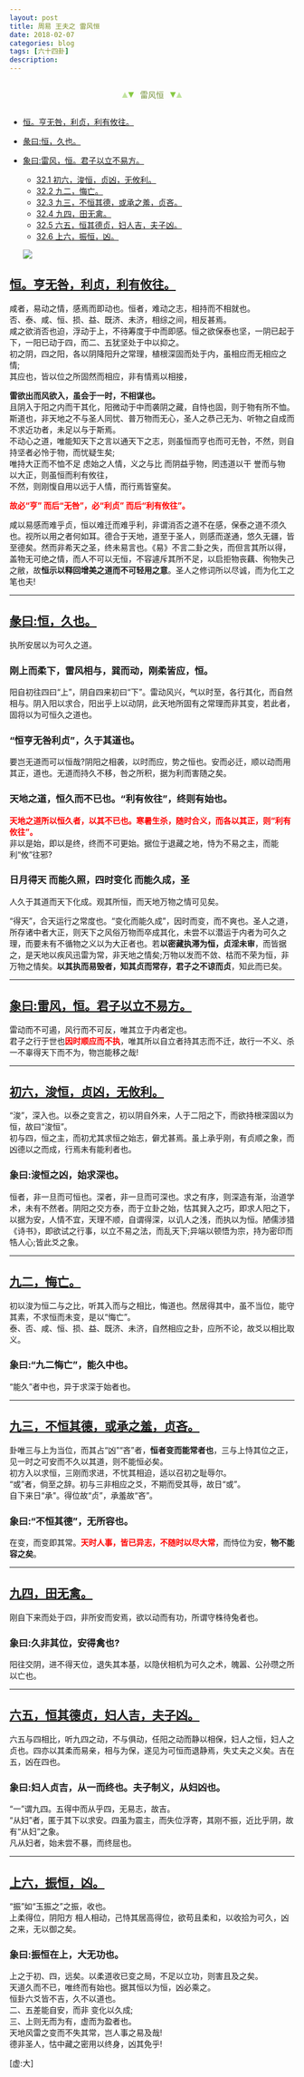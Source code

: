 ```yaml
---
layout: post
title: 周易 王夫之 雷风恒
date: 2018-02-07
categories: blog
tags: [六十四卦]
description: 
---
```


<span id = "jump"></span>


<section style="margin: 0px auto; text-align: center;">
    <section class="xhr" style="width: 0px; height: 0px; border-left: 5px solid transparent; border-right: 5px solid transparent; border-bottom: 10px solid rgb(135, 201, 67); display: inline-block; opacity: 0.5; border-top-color: rgb(135, 201, 67);"></section>
    <section class="xhr" style="width: 0px; height: 0px; border-left: 5px solid transparent; border-right: 5px solid transparent; border-top: 10px solid rgb(135, 201, 67); display: inline-block; margin-left: -3px; border-bottom-color: rgb(135, 201, 67);"></section>
    <section style="
margin-left: 0.5em;
display: inline-block;">
        <p>
            <span style="color: rgb(118, 146, 60);">雷风恒</span>
        </p>
    </section>
    <section class="xhr" style="margin-left: 0.5em; width: 0px; height: 0px; border-left: 5px solid transparent; border-right: 5px solid transparent; border-top: 10px solid rgb(135, 201, 67); display: inline-block; border-bottom-color: rgb(135, 201, 67);"></section>
    <section class="xhr" style="width: 0px; height: 0px; border-left: 5px solid transparent; border-right: 5px solid transparent; border-bottom: 10px solid rgb(135, 201, 67); display: inline-block; opacity: 0.5; margin-left: -3px; border-top-color: rgb(135, 201, 67);"></section>
</section>

- [恒。亨无咎，利贞，利有攸往。](#jump亨利贞)
- [彖曰:恒，久也。](#jump恒，久)
- [象曰:雷风，恒。君子以立不易方。](#jump雷风)
  - [32.1 初六，浚恒，贞凶，无攸利。](#jump浚恒)
  - [32.2 九二，悔亡。](#jump悔亡)
  - [32.3 九三，不恒其德，或承之羞，贞吝。](#jump不恒其德)
  - [32.4 九四，田无禽。](#jump田无禽)
  - [32.5 六五，恒其德贞，妇人吉，夫子凶。](#jump恒其德贞)
  - [32.6 上六，振恒，凶。](#jump振恒)
  
  ![](http://www.guoyi360.com/uploads/allimg/130730/1-130I0214320353.jpg)

<span id = "jump亨无咎"></span>
## [恒。亨无咎，利贞，利有攸往。](#jump)
咸者，易动之情，感焉而即动也。恒者，难动之志，相持而不相就也。<br>
否、泰、咸、恒、损、益、既济、未济，相综之间，相反甚焉。<br>
咸之欲消否也迫，浮动于上，不待筹度于中而即感。恒之欲保泰也坚，一阴已起于下，一阳已动于四，而二、五犹坚处于中以抑之。<br>
初之阴，四之阳，各以阴降阳升之常理，植根深固而处于内，虽相应而无相应之情;<br>
其应也，皆以位之所固然而相应，非有情焉以相接，


**雷欲出而风欲入，虽会于一时，不相谋也。**<br>
且阴入于阳之内而干其化，阳微动于中而袭阴之藏，自恃也固，则于物有所不恤。斯道也，非天地之不与圣人同忧、普万物而无心，圣人之恭己无为、听物之自成而不求近功者，未足以与于斯焉。<br>
不动心之道，唯能知天下之言以通天下之志，则虽恒而亨也而可无咎，不然，则自持坚者必怜于物，而忧疑生矣;<br>
唯持大正而不恤不足 虑始之人情，义之与比 而阴益乎物，罔违道以干 誉而与物 以大正，则虽恒而利有攸往，<br>
不然，则刚愎自用以远于人情，而行焉皆窒矣。


<font color="#FF0000"><b>故必“亨” 而后“无咎”，必“利贞” 而后“利有攸往”。</b></font>


咸以易感而难乎贞，恒以难迁而难乎利，非谓消否之道不在感，保泰之道不须久也。视所以用之者何如耳。德合于天地，道至于圣人，则感而遂通，悠久无疆，皆至德矣。然而非希天之圣，终未易言也。《易》不言二卦之失，而但言其所以得，盖物无可绝之情，而人不可以无恒，不容遽斥其所不足，以启拒物丧藕、徇物失己之敝，故**恒示以释回增美之道而不可轻用之意**。圣人之修词所以尽诚，而为化工之笔也夫!

----

<span id = "jump恒，久"></span>
## [彖曰:恒，久也。](#jump)
执所安居以为可久之道。

### 刚上而柔下，雷风相与，巽而动，刚柔皆应，恒。
阳自初往四曰“上”，阴自四来初曰“下”。雷动风兴，气以时至，各行其化，而自然相与。阴入阳以求合，阳出乎上以动阴，此天地所固有之常理而非其变，若此者，固将以为可恒久之道也。

### “恒亨无咎利贞”，久于其道也。
要岂无道而可以恒哉?阴阳之相袭，以时而应，势之恒也。安而必迁，顺以动而用其正，道也。无道而持久不移，咎之所积，据为利而害随之矣。

### 天地之道，恒久而不已也。“利有攸往”，终则有始也。
<font color="#FF0000"><b>天地之道所以恒久者，以其不已也。寒暑生杀，随时合义，而各以其正，则“利有攸往”。<br></b></font>非以是始，即以是终，终而不可更始。据位于退藏之地，恃为不易之主，而能利“攸”往邪?

### 日月得天 而能久照，四时变化 而能久成，圣
人久于其道而天下化成。观其所恒，而天地万物之情可见矣。


“得天”，合天运行之常度也。“变化而能久成”，因时而变，而不爽也。圣人之道，所存诸中者大正，则天下之风俗万物而卒成其化，未尝不以潜运于内者为可久之理，而要未有不循物之义以为大正者也。若**以密藏执滞为恒，贞淫未审**，而皆据之，是天地以疾风迅雷为常，非天地之情矣;万物以发而不敛、枯而不荣为恒，非万物之情矣。**以其执而易毁者，知其贞而常存，君子之不谅而贞**，知此而已矣。

----

<span id = "jump雷风"></span>
## [象曰:雷风，恒。君子以立不易方。](#jump)
雷动而不可遏，风行而不可反，唯其立于内者定也。<br>
君子之行于世也<font color="#FF0000"><b>因时顺应而不执</b></font>，唯其所以自立者持其志而不迁，故行一不义、杀一不辜得天下而不为，物岂能移之哉!

----

<span id = "jump浚恒"></span>
## [初六，浚恒，贞凶，无攸利。](#jump)
“浚”，深入也。以泰之变言之，初以阴自外来，人于二阳之下，而欲持根深固以为恒，故曰“浚恒”。<br>
初与四，恒之主，而初尤其求恒之始志，僻尤甚焉。虽上承乎刚，有贞顺之象，而凶德以之而成，行焉未有能利者也。

### 象曰:浚恒之凶，始求深也。
恒者，非一旦而可恒也。深者，非一旦而可深也。求之有序，则深造有渐，治道学术，未有不然者。阴阳之交方泰，而于立卦之始，怙其巽入之巧，即求人阳之下，以据为安，人情不宜，天理不顺，自谓得深，以讥人之浅，而执以为恒。陋儒涉猎《诗书》，即欲试之行事，以立不易之法，而乱天下;异端以顿悟为宗，持为密印而牿人心;皆此爻之象。

----

<span id = "jump悔亡"></span>
## [九二，悔亡。](#jump)
初以浚为恒二与之比，听其入而与之相比，悔道也。然居得其中，虽不当位，能守其素，不求恒而未变，是以“悔亡”。<br>
泰、否、咸、恒、损、益、既济、未济，自然相应之卦，应所不论，故爻以相比取义。

### 象曰:“九二悔亡”，能久中也。
“能久”者中也，异于求深于始者也。

----

<span id = "jump不恒其德"></span>
## [九三，不恒其德，或承之羞，贞吝。](#jump)
卦唯三与上为当位，而其占“凶”“吝”者，**恒者变而能常者也**，三与上恃其位之正，见一时之可安而不久以其道，则不能恒必矣。<br>
初方入以求恒，三刚而求进，不忧其相迫，适以召初之耻辱尔。<br>
“或”者，倘至之辞。初与三非相应之爻，不期而受其辱，故日“或”。<br>
自下来日“承"。得位故“贞”，承羞故“吝”。

### 象曰:“不恒其德”，无所容也。
在变，而变即其常。<font color="#FF0000"><b>天时人事，皆已异志，不随时以尽大常</b></font>，而恃位为安，**物不能容之矣**。

----

<span id = "jump田无禽"></span>
## [九四，田无禽。](#jump)
刚自下来而处于四，非所安而安焉，欲以动而有功，所谓守株待兔者也。

### 象曰:久非其位，安得禽也?
阳往交阴，进不得天位，退失其本基，以隐伏相机为可久之术，魄嚣、公孙瓒之所以亡也。

----

<span id = "jump恒其德贞"></span>
## [六五，恒其德贞，妇人吉，夫子凶。](#jump)
六五与四相比，听九四之动，不与俱动，任阳之动而静以相保，妇人之恒，妇人之贞也。四亦以其柔而易亲，相与为保，遂见为可恒而退静焉，失丈夫之义矣。吉在五，凶在四也。

### 象曰:妇人贞吉，从一而终也。夫子制义，从妇凶也。
“一”谓九四。五得中而从乎四，无易志，故吉。<br>
“从妇”者，匿于其下以求安。四虽为震主，而失位浮寄，其刚不振，近比乎阴，故有“从妇”之象。<br>
凡从妇者，始未尝不暴，而终屈也。

----

<span id = "jump振恒"></span>
## [上六，振恒，凶。](#jump)
“振”如“玉振之”之振，收也。<br>
上柔得位，阴阳方 相人相动，己恃其居高得位，欲苟且柔和，以收拾为可久，凶之来，无以御之矣。

### 象曰:振恒在上，大无功也。
上之于初、四，远矣。以柔道收已变之局，不足以立功，则害且及之矣。<br>
天道久而不已，唯终而有始也。据其恒以为恒，凶必乘之。<br>
恒卦六爻皆不吉，久不以道也。<br>
二、五差能自安，而非 变化以久成;<br>
三、上则无而为有，虚而为盈者也。<br>
天地风雷之变而不失其常，岂人事之易及哉!<br>
德非圣人，怙中藏之密用以终身，凶其免乎!


[虚:大]



